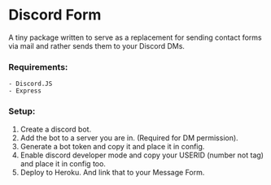 # Discord Form

A tiny package written to serve as a replacement for sending contact forms via mail and rather sends them to your Discord DMs.

### Requirements:
```
- Discord.JS
- Express
```

### Setup:
1. Create a discord bot.
2. Add the bot to a server you are in. (Required for DM permission).
3. Generate a bot token and copy it and place it in config.
4. Enable discord developer mode and copy your USERID (number not tag) and place it in config too.
5. Deploy to Heroku. And link that to your Message Form.
